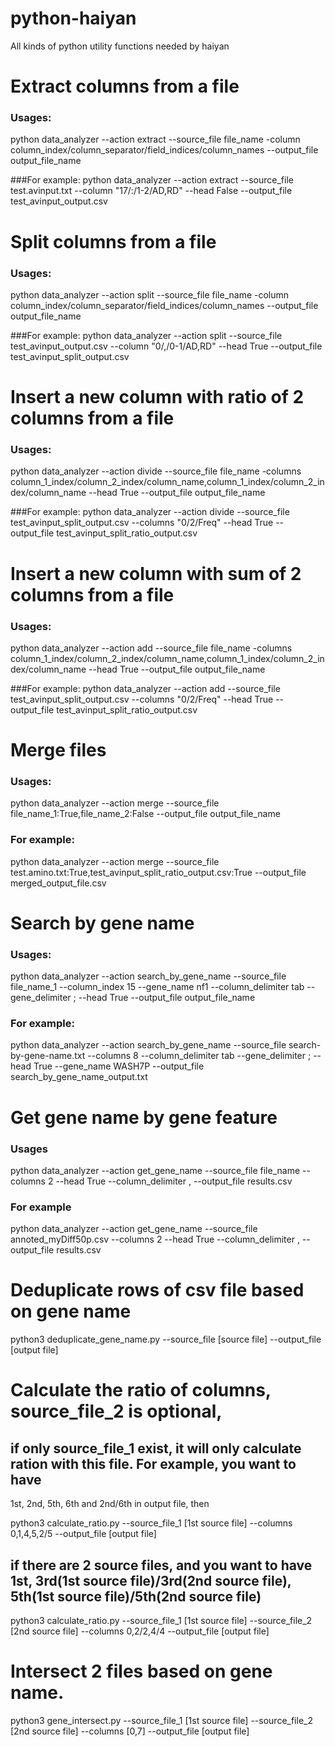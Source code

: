 # python-haiyan
All kinds of python utility functions needed by haiyan

# Extract columns from a file
### Usages:
python data_analyzer --action extract --source_file file_name -column column_index/column_separator/field_indices/column_names --output_file output_file_name

###For example:
python data_analyzer --action extract --source_file test.avinput.txt --column "17/:/1-2/AD,RD" --head False --output_file test_avinput_output.csv

# Split columns from a file
### Usages:
python data_analyzer --action split --source_file file_name -column column_index/column_separator/field_indices/column_names --output_file output_file_name

###For example:
python data_analyzer --action split --source_file test_avinput_output.csv --column "0/,/0-1/AD,RD" --head True --output_file test_avinput_split_output.csv

# Insert a new column with ratio of 2 columns from a file
### Usages:
python data_analyzer --action divide --source_file file_name -columns column_1_index/column_2_index/column_name,column_1_index/column_2_index/column_name --head True --output_file output_file_name

###For example:
python data_analyzer --action divide --source_file test_avinput_split_output.csv --columns "0/2/Freq" --head True --output_file test_avinput_split_ratio_output.csv

# Insert a new column with sum of 2 columns from a file
### Usages:
python data_analyzer --action add --source_file file_name -columns column_1_index/column_2_index/column_name,column_1_index/column_2_index/column_name --head True --output_file output_file_name

###For example:
python data_analyzer --action add --source_file test_avinput_split_output.csv --columns "0/2/Freq" --head True --output_file test_avinput_split_ratio_output.csv

# Merge files
### Usages:
python data_analyzer --action merge --source_file file_name_1:True,file_name_2:False --output_file output_file_name
 
### For example:
python data_analyzer --action merge --source_file test.amino.txt:True,test_avinput_split_ratio_output.csv:True --output_file merged_output_file.csv

# Search by gene name
### Usages:
python data_analyzer --action search_by_gene_name --source_file file_name_1 --column_index 15 --gene_name nf1 --column_delimiter tab --gene_delimiter ; --head True --output_file output_file_name

### For example:
python data_analyzer --action search_by_gene_name --source_file search-by-gene-name.txt --columns 8 --column_delimiter tab --gene_delimiter ; --head True --gene_name WASH7P --output_file search_by_gene_name_output.txt

# Get gene name by gene feature
### Usages
python data_analyzer --action get_gene_name --source_file file_name --columns 2 --head True --column_delimiter , --output_file results.csv

### For example
python data_analyzer --action get_gene_name --source_file annoted_myDiff50p.csv --columns 2 --head True --column_delimiter , --output_file results.csv

# Deduplicate rows of csv file based on gene name

python3 deduplicate_gene_name.py --source_file [source file] --output_file [output file]

# Calculate the ratio of columns, source_file_2 is optional,
## if only source_file_1 exist, it will only calculate ration with this file. For example, you want to have
1st, 2nd, 5th, 6th and 2nd/6th in output file, then

python3 calculate_ratio.py --source_file_1 [1st source file] --columns 0,1,4,5,2/5 --output_file [output file]

## if there are 2 source files, and you want to have 1st, 3rd(1st source file)/3rd(2nd source file), 5th(1st source file)/5th(2nd source file)

python3 calculate_ratio.py --source_file_1 [1st source file] --source_file_2 [2nd source file] --columns 0,2/2,4/4 --output_file [output file]

# Intersect 2 files based on gene name.

python3 gene_intersect.py --source_file_1 [1st source file] --source_file_2 [2nd source file] --columns [0,7] --output_file [output file]
